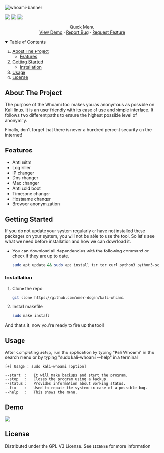 <!-- PROJECT LOGO -->
![whoami-banner](https://user-images.githubusercontent.com/59175356/124522019-530f3480-ddfa-11eb-8e8b-a678b01b9254.PNG)
  
![](https://img.shields.io/github/v/release/omer-dogan/whoami?color=black&style=flat-square) ![](https://img.shields.io/github/last-commit/omer-dogan/whoami?color=black)  ![](https://img.shields.io/github/languages/code-size/omer-dogan/whoami?color=black&style=flat-square)

  <p align="center">  
    Quıck Menu
    <br />
    <a href="https://github.com/omer-dogan/kali-whoami#demo">View Demo</a>
    ·
    <a href="https://github.com/omer-dogan/kali-whoami/issues/new?assignees=omer-dogan&labels=bug&template=bug_report.md&title=Bug">Report Bug</a>
    ·
    <a href="https://github.com/omer-dogan/kali-whoami/issues/new?assignees=omer-dogan&labels=enhancement&template=feature_request.md&title=Feature+Request">Request Feature</a>
  </p>
</p>

<!-- TABLE OF CONTENTS -->
<details open="open">
  <summary>Table of Contents</summary>
  <ol>
    <li>
      <a href="#about-the-project">About The Project</a>
      <ul>
        <li><a href="#features">Features</a></li>
      </ul>
    </li>
    <li>
      <a href="#getting-started">Getting Started</a>
      <ul>
        <li><a href="#installation">Installation</a></li>
      </ul>
    </li>
    <li><a href="#usage">Usage</a></li>   
    <li><a href="#license">License</a></li>

  </ol>
</details>

<!-- ABOUT THE PROJECT -->
## About The Project

The purpose of the Whoami tool makes you as anonymous as possible on Kali linux. It is an user friendly with its ease of use and simple interface.
It follows two different paths to ensure the highest possible level of anonymity. 

Finally, don't forget that there is never a hundred percent security on the internet!

<!-- FEATURES -->
## Features
 * Anti mitm
 * Log killer
 * IP changer
 * Dns changer
 * Mac changer
 * Anti cold boot
 * Timezone changer
 * Hostname changer
 * Browser anonymization

<!-- GETTING STARTED -->
## Getting Started

If you do not update your system regularly or have not installed these packages on your system, you will not be able to use the tool.
So let's see what we need before installation and how we can download it.

* You can download all dependencies with the following command or check if they are up to date.

  ```sh
  sudo apt update && sudo apt install tar tor curl python3 python3-scapy network-manager
  ```

### Installation

1. Clone the repo
 
   ```sh
   git clone https://github.com/omer-dogan/kali-whoami
   ```
2. Install makefile
 
   ```sh
   sudo make install
   ```
And that's it, now you're ready to fire up the tool!

<!-- USAGE EXAMPLES -->
## Usage
 After completing setup, run the application by typing "Kali Whoami" in the search menu or by typing "sudo kali-whoami --help" in a terminal 

   ```
[+] Usage : sudo kali-whoami [option]

 --start  :   It will make backups and start the program.
 --stop   :   Closes the program using a backup.
 --status :   Provides information about working status.
 --fix    :   Used to repair the system in case of a possible bug.
 --help   :   This shows the menu.
   ```

<!-- Demo --> 
## Demo
![](https://user-images.githubusercontent.com/59175356/124754970-cc8d4c80-def8-11eb-8606-02c6cdd7f5a2.gif)

<!-- LICENSE -->
## License

Distributed under the GPL V3 License. See `LICENSE` for more information
